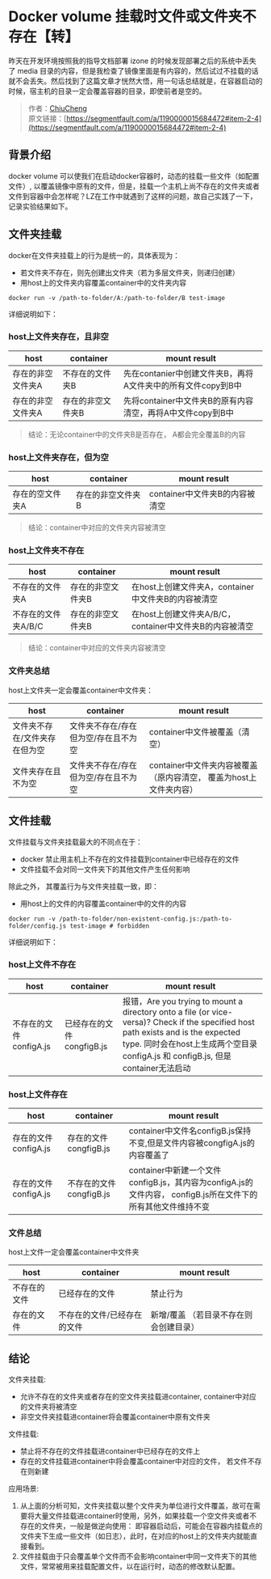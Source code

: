 # Docker volume 挂载时文件或文件夹不存在【转】

昨天在开发环境按照我的指导文档部署 izone 的时候发现部署之后的系统中丢失了 media 目录的内容，但是我检查了镜像里面是有内容的，然后试过不挂载的话就不会丢失。然后找到了这篇文章才恍然大悟，用一句话总结就是，在容器启动的时候，宿主机的目录一定会覆盖容器的目录，即使前者是空的。

> 作者：[ChiuCheng](https://segmentfault.com/u/chiucheng)
<br>原文链接：[https://segmentfault.com/a/1190000015684472#item-2-4](https://segmentfault.com/a/1190000015684472#item-2-4)

## 背景介绍

docker volume 可以使我们在启动docker容器时，动态的挂载一些文件（如配置文件）, 以覆盖镜像中原有的文件，但是，挂载一个主机上尚不存在的文件夹或者文件到容器中会怎样呢？LZ在工作中就遇到了这样的问题，故自己实践了一下，记录实验结果如下。

## 文件夹挂载

docker在文件夹挂载上的行为是统一的，具体表现为：

- 若文件夹不存在，则先创建出文件夹（若为多层文件夹，则递归创建）
- 用host上的文件夹内容覆盖container中的文件夹内容

```shell
docker run -v /path-to-folder/A:/path-to-folder/B test-image
```

详细说明如下：

### host上文件夹存在，且非空

|  host | container  | mount result  |
| ------------ | ------------ | ------------ |
|  存在的非空文件夹A |  不存在的文件夹B | 先在contanier中创建文件夹B，再将A文件夹中的所有文件copy到B中  |
| 存在的非空文件夹A  | 存在的非空文件夹B  | 先将container中文件夹B的原有内容清空，再将A中文件copy到B中  |

> 结论：无论container中的文件夹B是否存在， A都会完全覆盖B的内容

### host上文件夹存在，但为空

|  host | container  | mount result  |
| ------------ | ------------ | ------------ |
| 存在的空文件夹A  | 存在的非空文件夹B  |  container中文件夹B的内容被清空 |

> 结论：container中对应的文件夹内容被清空

### host上文件夹不存在

|  host | container  | mount result  |
| ------------ | ------------ | ------------ |
|  不存在的文件夹A | 存在的非空文件夹B  | 在host上创建文件夹A，container中文件夹B的内容被清空  |
| 不存在的文件夹A/B/C  | 存在的非空文件夹B  |  在host上创建文件夹A/B/C，container中文件夹B的内容被清空 |

> 结论：container中对应的文件夹内容被清空

### 文件夹总结

host上文件夹一定会覆盖container中文件夹：

|  host | container  | mount result  |
| ------------ | ------------ | ------------ |
|  文件夹不存在/文件夹存在但为空 | 文件夹不存在/存在但为空/存在且不为空  |  container中文件被覆盖（清空） |
|  文件夹存在且不为空 | 文件夹不存在/存在但为空/存在且不为空  | container中文件夹内容被覆盖（原内容清空， 覆盖为host上文件夹内容）  |


## 文件挂载

文件挂载与文件夹挂载最大的不同点在于：

- docker 禁止用主机上不存在的文件挂载到container中已经存在的文件
- 文件挂载不会对同一文件夹下的其他文件产生任何影响

除此之外， 其覆盖行为与文件夹挂载一致，即：

- 用host上的文件的内容覆盖container中的文件的内容

```shell
docker run -v /path-to-folder/non-existent-config.js:/path-to-folder/config.js test-image # forbidden
```

详细说明如下：

### host上文件不存在

|  host | container  | mount result  |
| ------------ | ------------ | ------------ |
|  不存在的文件configA.js | 已经存在的文件congfigB.js  |  报错，Are you trying to mount a directory onto a file (or vice-versa)? Check if the specified host path exists and is the expected type. 同时会在host上生成两个空目录 configA.js 和 configB.js, 但是container无法启动 |

### host上文件存在

|  host | container  | mount result  |
| ------------ | ------------ | ------------ |
|  存在的文件configA.js | 存在的文件congfigB.js  |container中文件名configB.js保持不变,但是文件内容被congfigA.js的内容覆盖了  |
|  存在的文件configA.js | 不存在的文件congfigB.js  | container中新建一个文件configB.js，其内容为configA.js的文件内容， configB.js所在文件下的所有其他文件维持不变 |

### 文件总结

host上文件一定会覆盖container中文件夹

|  host | container  | mount result  |
| ------------ | ------------ | ------------ |
| 不存在的文件  | 已经存在的文件  | 禁止行为  |
|  存在的文件 | 不存在的文件/已经存在的文件  | 新增/覆盖 （若目录不存在则会创建目录）  |

## 结论

文件夹挂载:

- 允许不存在的文件夹或者存在的空文件夹挂载进container, container中对应的文件夹将被清空
- 非空文件夹挂载进container将会覆盖container中原有文件夹

文件挂载:

- 禁止将不存在的文件挂载进container中已经存在的文件上
- 存在的文件挂载进container中将会覆盖container中对应的文件， 若文件不存在则新建

应用场景:

1. 从上面的分析可知，文件夹挂载以整个文件夹为单位进行文件覆盖，故可在需要将大量文件挂载进container时使用，另外，如果挂载一个空文件夹或者不存在的文件夹，一般是做逆向使用： 即容器启动后，可能会在容器内挂载点的文件夹下生成一些文件（如日志），此时，在对应的host上的文件夹内就能直接看到。
2. 文件挂载由于只会覆盖单个文件而不会影响container中同一文件夹下的其他文件，常常被用来挂载配置文件，以在运行时，动态的修改默认配置。